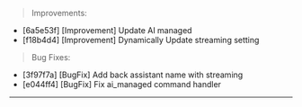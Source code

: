 > Improvements:
- [6a5e53f] [Improvement] Update AI managed
- [f18b4d4] [Improvement] Dynamically Update streaming setting

> Bug Fixes:
- [3f97f7a] [BugFix] Add back assistant name with streaming
- [e044ff4] [BugFix] Fix ai_managed command handler


---
